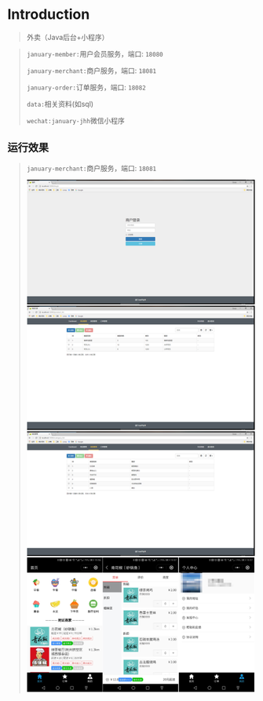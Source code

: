 # Introduction

> 外卖（Java后台+小程序）

> `january-member:`用户会员服务，端口: `18080`
>
> `january-merchant:`商户服务，端口: `18081`
>
> `january-order:`订单服务，端口: `18082`
>
> `data:`相关资料(如sql)
>
> `wechat:january-jhh`微信小程序
> 

## 运行效果

> `january-merchant:`商户服务，端口: `18081`
>
> ![](data/img/20180831222832.png)
> ![](data/img/20180831222857.png)
> ![](data/img/20180831222912.png)
> ![](data/img/20180929195913.jpg)